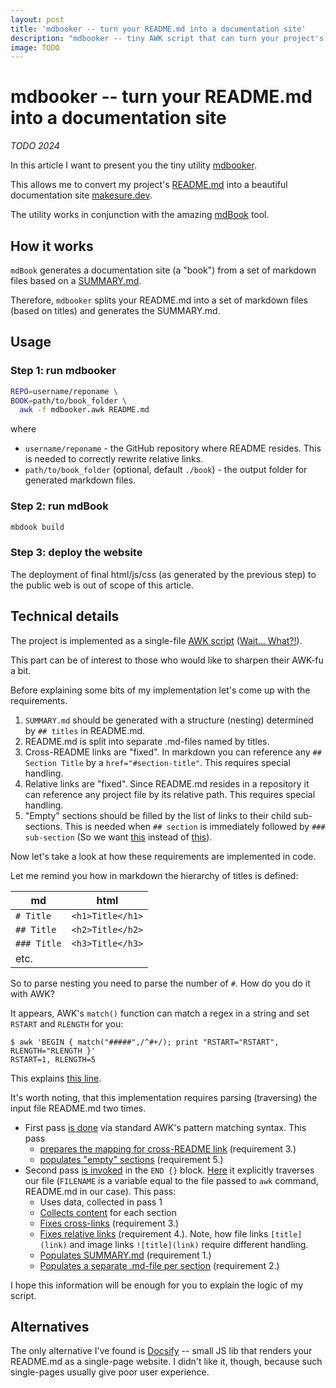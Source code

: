 ```yaml
---
layout: post
title: 'mdbooker -- turn your README.md into a documentation site'
description: "mdbooker -- tiny AWK script that can turn your project's README.md into a documentation site"
image: TODO
---
```


# mdbooker -- turn your README.md into a documentation site

_TODO 2024_

In this article I want to present you the tiny utility [mdbooker](https://github.com/xonixx/mdbooker). 

This allows me to convert my project's [README.md](https://github.com/xonixx/makesure) into a beautiful documentation site [makesure.dev](https://makesure.dev).

The utility works in conjunction with the amazing [mdBook](https://github.com/rust-lang/mdBook) tool.

## How it works

`mdBook` generates a documentation site (a "book") from a set of markdown files based on a [SUMMARY.md](https://rust-lang.github.io/mdBook/format/summary.html).

Therefore, `mdbooker` splits your README.md into a set of markdown files (based on titles) and generates the SUMMARY.md.


## Usage

### Step 1: run mdbooker

```sh
REPO=username/reponame \
BOOK=path/to/book_folder \
  awk -f mdbooker.awk README.md
```

where

- `username/reponame` - the GitHub repository where README resides. This is needed to correctly rewrite relative links.
- `path/to/book_folder` (optional, default `./book`) - the output folder for generated markdown files.

### Step 2: run mdBook

```sh
mbdook build
```

### Step 3: deploy the website

The deployment of final html/js/css (as generated by the previous step) to the public web is out of scope of this article.

## Technical details

The project is implemented as a single-file [AWK script](https://github.com/xonixx/mdbooker/blob/main/mdbooker.awk) ([Wait... What?!](awk.md)).

This part can be of interest to those who would like to sharpen their AWK-fu a bit.

Before explaining some bits of my implementation let's come up with the requirements.

1. `SUMMARY.md` should be generated with a structure (nesting) determined by `## titles` in README.md.
2. README.md is split into separate .md-files named by titles.
3. Cross-README links are "fixed". In markdown you can reference any `## Section Title` by a `href="#section-title"`. This requires special handling. 
4. Relative links are "fixed". Since README.md resides in a repository it can reference any project file by its relative path. This requires special handling.
5. "Empty" sections should be filled by the list of links to their child sub-sections. This is needed when `## section` is immediately followed by `### sub-section` (So we want [this](https://makesure.dev/Directives.html) instead of [this](https://just.systems/man/en/chapter_22.html)).   

Now let's take a look at how these requirements are implemented in code.
 
Let me remind you how in markdown the hierarchy of titles is defined:

| md          | html             |
|-------------|------------------|
| `# Title`   | `<h1>Title</h1>` |
| `## Title`  | `<h2>Title</h2>` |
| `### Title` | `<h3>Title</h3>` |
| etc.        |                  |
      
So to parse nesting you need to parse the number of `#`. How do you do it with AWK?

It appears, AWK's `match()` function can match a regex in a string and set `RSTART` and `RLENGTH` for you:

```
$ awk 'BEGIN { match("#####",/^#+/); print "RSTART="RSTART", RLENGTH="RLENGTH }'
RSTART=1, RLENGTH=5
```

This explains [this line](https://github.com/xonixx/mdbooker/blob/5602b433bfc78d1404e9d610c150920a049e6eb8/mdbooker.awk#L16). 

It's worth noting, that this implementation requires parsing (traversing) the input file README.md two times. 

- First pass [is done](https://github.com/xonixx/mdbooker/blob/5602b433bfc78d1404e9d610c150920a049e6eb8/mdbooker.awk#L16) via standard AWK's pattern matching syntax. This pass
  - [prepares the mapping for cross-README link](https://github.com/xonixx/mdbooker/blob/5602b433bfc78d1404e9d610c150920a049e6eb8/mdbooker.awk#L25) (requirement 3.)
  - [populates "empty" sections](https://github.com/xonixx/mdbooker/blob/5602b433bfc78d1404e9d610c150920a049e6eb8/mdbooker.awk#L27) (requirement 5.)
- Second pass [is invoked](https://github.com/xonixx/mdbooker/blob/5602b433bfc78d1404e9d610c150920a049e6eb8/mdbooker.awk#L45) in the `END {}` block. [Here](https://github.com/xonixx/mdbooker/blob/5602b433bfc78d1404e9d610c150920a049e6eb8/mdbooker.awk#L49) it explicitly traverses our file (`FILENAME` is a variable equal to the file passed to `awk` command, README.md in our case). This pass:
  - Uses data, collected in pass 1
  - [Collects content](https://github.com/xonixx/mdbooker/blob/5602b433bfc78d1404e9d610c150920a049e6eb8/mdbooker.awk#L63) for each section
  - [Fixes cross-links](https://github.com/xonixx/mdbooker/blob/5602b433bfc78d1404e9d610c150920a049e6eb8/mdbooker.awk#L55) (requirement 3.)
  - [Fixes relative links](https://github.com/xonixx/mdbooker/blob/5602b433bfc78d1404e9d610c150920a049e6eb8/mdbooker.awk#L57-L61) (requirement 4.). Note, how file links `[title](link)` and image links `![title](link)` require different handling.
  - [Populates SUMMARY.md](https://github.com/xonixx/mdbooker/blob/5602b433bfc78d1404e9d610c150920a049e6eb8/mdbooker.awk#L37) (requirement 1.)
  - [Populates a separate .md-file per section](https://github.com/xonixx/mdbooker/blob/5602b433bfc78d1404e9d610c150920a049e6eb8/mdbooker.awk#L33-L34) (requirement 2.)

I hope this information will be enough for you to explain the logic of my script.

  
## Alternatives

The only alternative I've found is [Docsify](https://colinhacks.com/essays/docs-the-smart-way) -- small JS lib that renders your README.md as a single-page website. I didn't like it, though, because such single-pages usually give poor user experience.